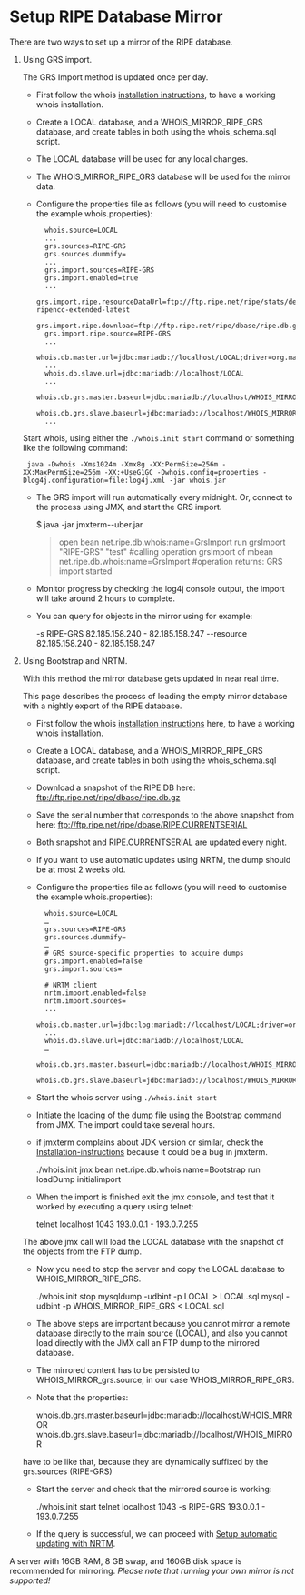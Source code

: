 # Setup RIPE Database Mirror

There are two ways to set up a mirror of the RIPE database.

1. Using GRS import. 

    The GRS Import method is updated once per day.

    - First follow the whois [installation instructions](../18.Installation-and-Development/06-Installation-instructions.md#installation-instructions), to have a working whois installation. 

    - Create a LOCAL database, and a WHOIS_MIRROR_RIPE_GRS database, and create tables in both using the whois_schema.sql script.

    - The LOCAL database will be used for any local changes.
    - The WHOIS_MIRROR_RIPE_GRS database will be used for the mirror data.

    - Configure the properties file as follows (you will need to customise the example whois.properties):


            whois.source=LOCAL
            ...
            grs.sources=RIPE-GRS
            grs.sources.dummify=
            ...
            grs.import.sources=RIPE-GRS
            grs.import.enabled=true
            ...
            grs.import.ripe.resourceDataUrl=ftp://ftp.ripe.net/ripe/stats/delegated-ripencc-extended-latest
            grs.import.ripe.download=ftp://ftp.ripe.net/ripe/dbase/ripe.db.gz
            grs.import.ripe.source=RIPE-GRS
            ...
            whois.db.master.url=jdbc:mariadb://localhost/LOCAL;driver=org.mariadb.jdbc.Driver
            ...
            whois.db.slave.url=jdbc:mariadb://localhost/LOCAL
            ...
            whois.db.grs.master.baseurl=jdbc:mariadb://localhost/WHOIS_MIRROR
            whois.db.grs.slave.baseurl=jdbc:mariadb://localhost/WHOIS_MIRROR
            ...


    Start whois, using either the `./whois.init start` command or something like the following command:


        java -Dwhois -Xms1024m -Xmx8g -XX:PermSize=256m -XX:MaxPermSize=256m -XX:+UseG1GC -Dwhois.config=properties -Dlog4j.configuration=file:log4j.xml -jar whois.jar


    - The GRS import will run automatically every midnight. Or, connect to the process using JMX, and start the GRS import.


        $ java -jar jmxterm-<version>-uber.jar
        > open <pid>
        > bean net.ripe.db.whois:name=GrsImport
        > run grsImport "RIPE-GRS" "test"
        #calling operation grsImport of mbean net.ripe.db.whois:name=GrsImport
        #operation returns:
        GRS import started


    - Monitor progress by checking the log4j console output, the import will take around 2 hours to complete.

    - You can query for objects in the mirror using for example:


        -s RIPE-GRS 82.185.158.240 - 82.185.158.247
        --resource 82.185.158.240 - 82.185.158.247



2. Using Bootstrap and NRTM. 
  
    With this method the mirror database gets updated in near real time.

    This page describes the process of loading the empty mirror database with a nightly export of the RIPE database.

    - First follow the whois [installation instructions](../18.Installation-and-Development/06-Installation-instructions.md#installation-instructions) here, to have a working whois installation. 
    - Create a LOCAL database, and a WHOIS_MIRROR_RIPE_GRS database, and create tables in both using the whois_schema.sql script.
    - Download a snapshot of the RIPE DB here: ftp://ftp.ripe.net/ripe/dbase/ripe.db.gz
    - Save the serial number that corresponds to the above snapshot from here: ftp://ftp.ripe.net/ripe/dbase/RIPE.CURRENTSERIAL
    -  Both snapshot and RIPE.CURRENTSERIAL are updated every night. 
    -  If you want to use automatic updates using NRTM, the dump should be at most 2 weeks old.
    - Configure the properties file as follows (you will need to customise the example whois.properties):
    
            whois.source=LOCAL
            …
            grs.sources=RIPE-GRS
            grs.sources.dummify=
            …
            # GRS source-specific properties to acquire dumps
            grs.import.enabled=false
            grs.import.sources=

            # NRTM client
            nrtm.import.enabled=false
            nrtm.import.sources=
            ...
            whois.db.master.url=jdbc:log:mariadb://localhost/LOCAL;driver=org.mariadb.jdbc.Driver
            ...
            whois.db.slave.url=jdbc:mariadb://localhost/LOCAL
            …
            whois.db.grs.master.baseurl=jdbc:mariadb://localhost/WHOIS_MIRROR
            whois.db.grs.slave.baseurl=jdbc:mariadb://localhost/WHOIS_MIRROR
    
    - Start the whois server using `./whois.init start`
    - Initiate the loading of the dump file using the Bootstrap command from JMX. The import could take several hours.
    - if jmxterm complains about JDK version or similar, check the [Installation-instructions](../18.Installation-and-Development/06-Installation-instructions.md#installation-instructions) because it could be a bug in jmxterm.
    
        ./whois.init jmx
        bean net.ripe.db.whois:name=Bootstrap
        run loadDump initialimport <path to ripe.db.gz>
    
    - When the import is finished exit the jmx console, and test that it worked by executing a query using telnet:
    
        telnet localhost 1043
        193.0.0.1 - 193.0.7.255
    
    The above jmx call will load the LOCAL database with the snapshot of the objects from the FTP dump.

    - Now you need to stop the server and copy the LOCAL database to WHOIS_MIRROR_RIPE_GRS. 
    
        ./whois.init stop
        mysqldump -udbint -p  LOCAL > LOCAL.sql
        mysql -udbint -p WHOIS_MIRROR_RIPE_GRS < LOCAL.sql
    
    - The above steps are important because you cannot mirror a remote database directly to the main source (LOCAL), and also you cannot load directly with the JMX call an FTP dump to the mirrored database. 
    - The mirrored content has to be persisted to WHOIS_MIRROR_grs.source, in our case WHOIS_MIRROR_RIPE_GRS. 
    - Note that the properties:
    
        whois.db.grs.master.baseurl=jdbc:mariadb://localhost/WHOIS_MIRROR
        whois.db.grs.slave.baseurl=jdbc:mariadb://localhost/WHOIS_MIRROR
    
    have to be like that, because they are dynamically suffixed by the grs.sources (RIPE-GRS)


    - Start the server and check that the mirrored source is working:

    
        ./whois.init start
        <wait>
        telnet localhost 1043
        -s RIPE-GRS 193.0.0.1 - 193.0.7.255
    

    - If the query is successful, we can proceed with [Setup automatic updating with NRTM](02-Near-Real-Time-Mirroring(NRTM).md#near-real-time-Mirroring(nrtm)). 



A server with 16GB RAM, 8 GB swap, and 160GB disk space is recommended for mirroring.
*Please note that running your own mirror is not supported!*
